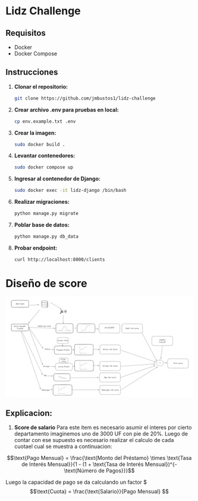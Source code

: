 # Lidz Challenge

## Requisitos
- Docker
- Docker Compose

## Instrucciones

1. **Clonar el repositorio:**
    ```bash
    git clone https://github.com/jmbustos1/lidz-challenge
    ```

2. **Crear archivo .env para pruebas en local:**
    ```bash
    cp env.example.txt .env
    ```

3. **Crear la imagen:**
    ```bash
    sudo docker build .
    ```

4. **Levantar contenedores:**
    ```bash
    sudo docker compose up
    ```
5. **Ingresar al contenedor de Django:**
    ```bash
    sudo docker exec -it lidz-django /bin/bash
    ```
6. **Realizar migraciones:**
    ```bash
    python manage.py migrate
    ```

7. **Poblar base de datos:**
    ```bash
    python manage.py db_data
    ```

8. **Probar endpoint:**
    ```bash
    curl http://localhost:8000/clients
    ```

# Diseño de score
![Diagrama del Proyecto](diagram.png)

## Explicacion:
1. **Score de salario**
Para este item es necesario asumir el interes por cierto departamento
imaginemos uno de 3000 UF con pie de 20%.
Luego de contar con ese supuesto es necesario realizar el calculo de 
cada cuotael cual se muestra a continuacion:


$$\text{Pago Mensual} = \frac{\text{Monto del Préstamo} \times \text{Tasa de Interés Mensual}}{1 - (1 + \text{Tasa de Interés Mensual})^{-\text{Número de Pagos}}}$$

Luego la capacidad de pago se da calculando un factor
$$$\text{Cuota} = \frac{\text{Salario}}{Pago Mensual} $$